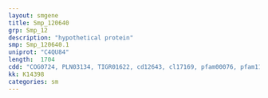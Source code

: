 ```yaml
---
layout: smgene
title: Smp_120640
grp: Smp_12
description: "hypothetical protein"
smp: Smp_120640.1
uniprot: "C4QU84"
length:  1704
cdd: "COG0724, PLN03134, TIGR01622, cd12643, cl17169, pfam00076, pfam11235, pfam14259, smart00360"
kk: K14398
categories: sm
---
```

